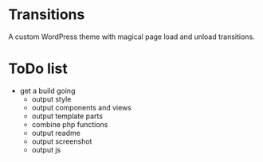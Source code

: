 # Transitions
A custom WordPress theme with magical page load and unload transitions.

# ToDo list
- get a build going
	- output style
	- output components and views
	- output template parts
	- combine php functions
	- output readme
	- output screenshot
	- output js